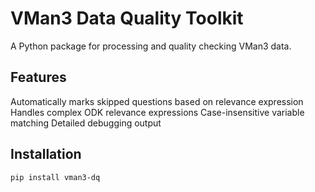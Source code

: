 # VMan3 Data Quality Toolkit

A Python package for processing and quality checking VMan3 data.

## Features
Automatically marks skipped questions based on relevance expression
Handles complex ODK relevance expressions
Case-insensitive variable matching
Detailed debugging output

## Installation

```bash
pip install vman3-dq